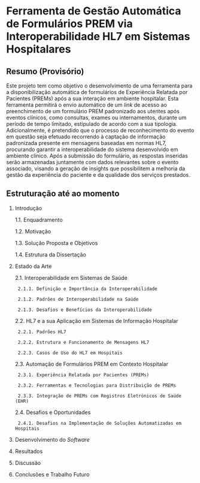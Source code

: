 # Ferramenta de Gestão Automática de Formulários PREM via Interoperabilidade HL7 em Sistemas Hospitalares

## Resumo (Provisório)
Este projeto tem como objetivo o desenvolvimento de uma ferramenta para a disponibilização automática de formulários de Experiência Relatada por Pacientes (PREMs) após a sua interação em ambiente hospitalar.
Esta ferramenta permitirá o envio automático de um _link_ de acesso ao preenchimento de um formulário PREM padronizado aos utentes após eventos clínicos, como consultas, exames ou internamentos, durante um período de tempo limitado, estipulado de acordo com a sua tipologia. Adicionalmente, é pretendido que o processo de reconhecimento do evento em questão seja efetuado recorrendo à captação de informação padronizada presente em mensagens baseadas em normas HL7, procurando garantir a interoperabilidade do sistema desenvolvido em ambiente clínico.
Após a submissão do formulário, as respostas inseridas serão armazenadas juntamente com dados relevantes sobre o evento associado, visando a geração de insights que possibilitem a melhoria da gestão da experiência do paciente e da qualidade dos serviços prestados.

## Estruturação até ao momento

1. Introdução

	1.1. Enquadramento
   
	1.2. Motivação
   
	1.3. Solução Proposta e Objetivos
   
	1.4. Estrutura da Dissertação

2. Estado da Arte

	2.1. Interoperabilidade em Sistemas de Saúde

		2.1.1. Definição e Importância da Interoperabilidade
   
		2.1.2. Padrões de Interoperabilidade na Saúde
   
		2.1.3. Desafios e Benefícios da Interoperabilidade

 	2.2. HL7 e a sua Aplicação em Sistemas de Informação Hospitalar

		2.2.1. Padrões HL7
   
		2.2.2. Estrutura e Funcionamento de Mensagens HL7
   
		2.2.3. Casos de Uso do HL7 em Hospitais

 	2.3. Automação de Formulários PREM em Contexto Hospitalar

   		2.3.1. Experiência Relatada por Pacientes (PREMs)

		2.3.2. Ferramentas e Tecnologias para Distribuição de PREMs

   		2.3.3. Integração de PREMs com Registros Eletrónicos de Saúde (EHR)

 	2.4. Desafios e Oportunidades

		2.4.1. Desafios na Implementação de Soluções Automatizadas em Hospitais

3. Desenvolvimento do _Software_

4. Resultados

5. Discussão

6. Conclusões e Trabalho Futuro


